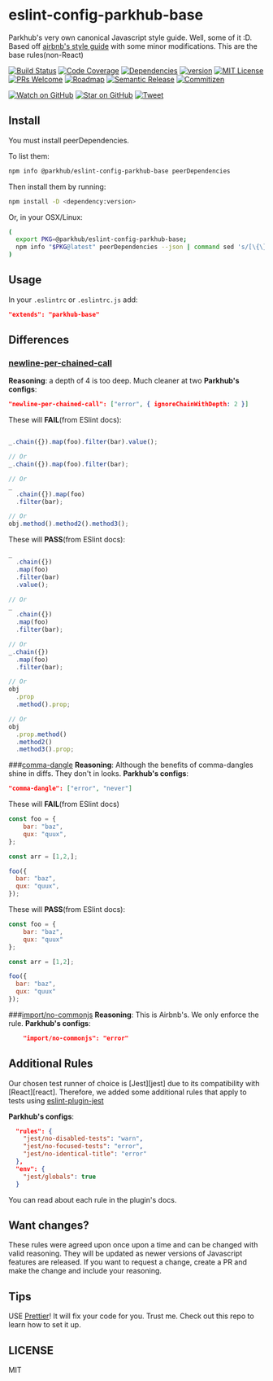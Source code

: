 # eslint-config-parkhub-base

Parkhub's very own canonical Javascript style guide. Well, some of it :D. Based off [airbnb's style guide][airbnb-base-style-guide] with some minor modifications.
This are the base rules(non-React)

[![Build Status][build-badge]][build]
[![Code Coverage][coverage-badge]][coverage]
[![Dependencies][dependencyci-badge]][dependencyci]
[![version][version-badge]][package]
[![MIT License][license-badge]][LICENSE]
[![PRs Welcome][prs-badge]][prs]
[![Roadmap][roadmap-badge]][roadmap]
[![Semantic Release][semantic-release-badge]][sem-release-badge]
[![Commitizen][commitizen-friendly-badge]][comm-friendly-badge]


[![Watch on GitHub][github-watch-badge]][github-watch]
[![Star on GitHub][github-star-badge]][github-star]
[![Tweet][twitter-badge]][twitter]

## Install
You must install peerDependencies.

To list them:
```bash
npm info @parkhub/eslint-config-parkhub-base peerDependencies
```

Then install them by running:
```bash
npm install -D <dependency:version>
```

Or, in your OSX/Linux:
```bash
(
  export PKG=@parkhub/eslint-config-parkhub-base;
  npm info "$PKG@latest" peerDependencies --json | command sed 's/[\{\},]//g ; s/: /@/g' | xargs npm install -D "$PKG@latest"
)
```

## Usage
In your ```.eslintrc``` or ```.eslintrc.js``` add:
```json
"extends": "parkhub-base"
```

## Differences
### [newline-per-chained-call][nlpcc]
**Reasoning**: a depth of 4 is too deep. Much cleaner at two
**Parkhub's configs**:
```json
"newline-per-chained-call": ["error", { ignoreChainWithDepth: 2 }]
```

These will **FAIL**(from ESlint docs):

```javascript

_.chain({}).map(foo).filter(bar).value();

// Or
_.chain({}).map(foo).filter(bar);

// Or
_
  .chain({}).map(foo)
  .filter(bar);

// Or
obj.method().method2().method3();
```

These will **PASS**(from ESlint docs):
```javascript
_
  .chain({})
  .map(foo)
  .filter(bar)
  .value();

// Or
_
  .chain({})
  .map(foo)
  .filter(bar);

// Or
_.chain({})
  .map(foo)
  .filter(bar);

// Or
obj
  .prop
  .method().prop;

// Or
obj
  .prop.method()
  .method2()
  .method3().prop;
```

###[comma-dangle][cd]
**Reasoning**: Although the benefits of comma-dangles shine in diffs. They don't in looks.
**Parkhub's configs**:
```json
"comma-dangle": ["error", "never"]
```
These will **FAIL**(from ESlint docs)
```javascript
const foo = {
    bar: "baz",
    qux: "quux",
};

const arr = [1,2,];

foo({
  bar: "baz",
  qux: "quux",
});
```

These will **PASS**(from ESlint docs):
```javascript
const foo = {
    bar: "baz",
    qux: "quux"
};

const arr = [1,2];

foo({
  bar: "baz",
  qux: "quux"
});
```

###[import/no-commonjs][inc]
**Reasoning**:  This is Airbnb's. We only enforce the rule.
**Parkhub's configs**:
```json
    "import/no-commonjs": "error"
```

## Additional Rules
Our chosen test runner of choice is [Jest][jest] due to its compatibility with [React][react]. Therefore, we added some additional rules that apply to tests using [eslint-plugin-jest][epj]

**Parkhub's configs**:
```json
  "rules": {
    "jest/no-disabled-tests": "warn",
    "jest/no-focused-tests": "error",
    "jest/no-identical-title": "error"
  },
  "env": {
    "jest/globals": true
  }
```

You can read about each rule in the plugin's docs.

## Want changes?
These rules were agreed upon once upon a time and can be changed with valid reasoning. They will be updated as newer versions of Javascript features are released. If you want to request a change, create a PR and make the change and include your reasoning.

## Tips
USE [Prettier][prettier]! It will fix your code for you. Trust me. Check out this repo to learn how to set it up.


## LICENSE

MIT

[airbnb-base-style-guide]: https://github.com/airbnb/javascript
[prettier]: https://github.com/prettier/prettier-eslint-cli
[nlpcc]: https://eslint.org/docs/rules/newline-per-chained-call
[inc]: https://github.com/benmosher/eslint-plugin-import/blob/HEAD/docs/rules/no-commonjs.md
[cd]: https://eslint.org/docs/rules/comma-dangle
[epj]: https://www.npmjs.com/package/@parkhub/eslint-plugin-jest
[semantic-release-badge]: https://img.shields.io/badge/%20%20%F0%9F%93%A6%F0%9F%9A%80-semantic--release-e10079.svg
[sem-release-badge]: https://github.com/semantic-release/semantic-release
[build-badge]:  https://g.codefresh.io/api/badges/build?repoOwner=parkhub&repoName=eslint-config-parkhub-base&branch=master&pipelineName=eslint-config-parkhub-base&accountName=loganbfisher&type=cf-1
[build]:  https://g.codefresh.io/repositories/parkhub/eslint-config-parkhub-base/builds?filter=trigger:build;branch:master;service:59821c960ae1710001fef83c~eslint-config-parkhub-base
[coverage-badge]: https://img.shields.io/codecov/c/github/parkhub/eslint-config-parkhub-base.svg?style=flat-square
[coverage]: https://codecov.io/gh/parkhub/eslint-config-parkhub-base
[dependencyci-badge]: https://dependencyci.com/github/parkhub/eslint-config-parkhub-base/badge?style=flat-square
[dependencyci]: https://dependencyci.com/github/parkhub/eslint-config-parkhub-base
[version-badge]: https://img.shields.io/npm/v/@parkhub/eslint-config-parkhub-base.svg?style=flat-square
[package]: https://www.npmjs.com/package/@parkhub/eslint-config-parkhub-base
[license-badge]: https://img.shields.io/npm/l/@parkhub/eslint-config-parkhub-base.svg?style=flat-square
[license]: https://github.com/parkhub/eslint-config-parkhub-base/blob/master/LICENSE
[prs-badge]: https://img.shields.io/badge/PRs-welcome-brightgreen.svg?style=flat-square
[prs]: http://makeapullrequest.com
[roadmap-badge]: https://img.shields.io/badge/%F0%9F%93%94-roadmap-CD9523.svg?style=flat-square
[roadmap]: https://github.com/parkhub/eslint-config-parkhub-base/blob/master/ROADMAP.md
[github-watch-badge]: https://img.shields.io/github/watchers/parkhub/eslint-config-parkhub-base.svg?style=social
[github-watch]: https://github.com/parkhub/eslint-config-parkhub-base/watchers
[github-star-badge]: https://img.shields.io/github/stars/parkhub/eslint-config-parkhub-base.svg?style=social
[github-star]: https://github.com/parkhub/eslint-config-parkhub-base/stargazers
[twitter]: https://twitter.com/intent/tweet?text=Check%20out%20prettier-eslint-cli!%20https://github.com/parkhub/eslint-config-parkhub-base%20%F0%9F%91%8D
[twitter-badge]: https://img.shields.io/twitter/url/https/github.com/parkhub/eslint-config-parkhub-base.svg?style=social
[semantic-release]: https://github.com/semantic-release/semantic-release
[commitizen-friendly-badge]: https://img.shields.io/badge/commitizen-friendly-brightgreen.svg
[comm-friendly-badge]: http://commitizen.github.io/cz-cli/



